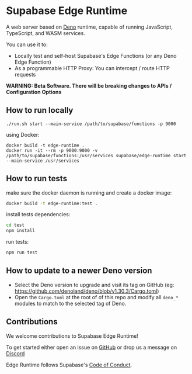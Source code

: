 # Supabase Edge Runtime

A web server based on [Deno](https://deno.land) runtime, capable of running JavaScript, TypeScript, and WASM services.

You can use it to:

* Locally test and self-host Supabase's Edge Functions (or any Deno Edge Function)
* As a programmable HTTP Proxy: You can intercept / route HTTP requests

**WARNING: Beta Software. There will be breaking changes to APIs / Configuration Options**

## How to run locally

```
./run.sh start --main-service /path/to/supabase/functions -p 9000
```

using Docker:

```
docker build -t edge-runtime .
docker run -it --rm -p 9000:9000 -v /path/to/supabase/functions:/usr/services supabase/edge-runtime start --main-service /usr/services
```

## How to run tests

make sure the docker daemon is running and create a docker image:

```bash
docker build -t edge-runtime:test .
```

install tests dependencies:

```bash
cd test
npm install
```

run tests:

```bash
npm run test
```

## How to update to a newer Deno version

* Select the Deno version to upgrade and visit its tag on GitHub (eg: https://github.com/denoland/deno/blob/v1.30.3/Cargo.toml)
* Open the `Cargo.toml` at the root of of this repo and modify all `deno_*` modules to match to the selected tag of Deno.

## Contributions

We welcome contributions to Supabase Edge Runtime!

To get started either open an issue on [GitHub](https://github.com/supabase/edge-runtime/issues) or drop us a message on [Discord](https://discord.com/invite/R7bSpeBSJE)

Edge Runtime follows Supabase's [Code of Conduct](https://github.com/supabase/.github/blob/main/CODE_OF_CONDUCT.md).

